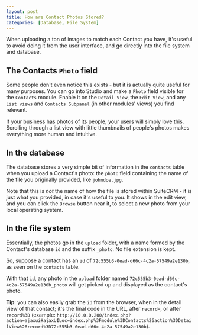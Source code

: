 ```yaml
---
layout: post
title: How are Contact Photos Stored?
categories: [Database, File System]
---
```


When uploading a ton of images to match each Contact you have, it's useful to avoid doing it 
from the user interface, and go directly into the file system and database.

## The Contacts `Photo` field

Some people don't even notice this exists - but it is actually quite useful for many purposes. 
You can go into Studio and make a `Photo` field visible for the `Contacts` module. Enable it 
on the `Detail View`, the `Edit View`, and any `List views` and `Contacts Subpanel` 
(in other modules' views) you find relevant.

If your business has photos of its people, your users will simply love this. Scrolling through a list view with little thumbnails of people's photos makes everything more human and intuitive.

## In the database

The database stores a very simple bit of information in the `contacts` table when you upload a Contact's photo: the `photo` field containing the name of the file you originally provided, like `johndoe.jpg`.

Note that this is _not_ the name of how the file is stored within SuiteCRM - it is just what you provided, in case it's useful to you. It shows in the edit view, and you can click the `Browse` button near it, to select a new photo from your local operating system.

## In the file system

Essentially, the photos go in the `upload` folder, with a name formed by the Contact's database `id` and the suffix `_photo`. No file extension is kept.

So, suppose a contact has an `id` of `72c555b3-0ead-d66c-4c2a-57549a2e130b`, as seen on the `contacts` table. 

With that `id`, any photo in the `upload` folder named `72c555b3-0ead-d66c-4c2a-57549a2e130b_photo` will get picked up and displayed as the contact's photo.

**Tip**: you can also easily grab the `id` from the browser, when in the detail view of that contact; it's the final code in the URL, after `record=`, or after `record%3D` (example: `http://10.0.0.200/index.php?action=ajaxui#ajaxUILoc=index.php%3Fmodule%3DContacts%26action%3DDetailView%26record%3D72c555b3-0ead-d66c-4c2a-57549a2e130b`). 
